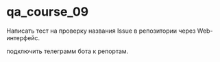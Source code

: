 # qa_course_09

Написать тест на проверку названия Issue в репозитории через Web-интерфейс.

подключить телеграмм бота к репортам.
